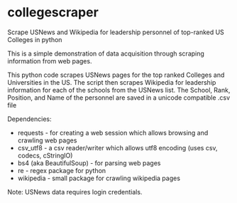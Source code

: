 # collegescraper
Scrape USNews and Wikipedia for leadership personnel of top-ranked US Colleges in python

This is a simple demonstration of data acquisition through scraping information from web pages.

This python code scrapes USNews pages for the top ranked Colleges and Universities in the US. The script then scrapes Wikipedia for leadership information for each of the schools from the USNews list. The School, Rank, Position, and Name of the personnel are saved in a unicode compatible .csv file

Dependencies:

* requests - for creating a web session which allows browsing and crawling web pages
* csv_utf8 - a csv reader/writer which allows utf8 encoding (uses csv, codecs, cStringIO)
* bs4 (aka BeautifulSoup) - for parsing web pages
* re - regex package for python
* wikipedia - small package for crawling wikipedia pages

Note: USNews data requires login credentials.
